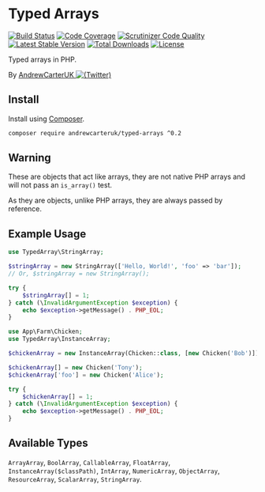 # Typed Arrays

[![Build Status](https://travis-ci.org/AndrewCarterUK/TypedArrays.svg?branch=master)](https://travis-ci.org/AndrewCarterUK/TypedArrays)
[![Code Coverage](https://scrutinizer-ci.com/g/AndrewCarterUK/TypedArrays/badges/coverage.png?b=master&refresh_token=1)](https://scrutinizer-ci.com/g/AndrewCarterUK/TypedArrays/?branch=master)
[![Scrutinizer Code Quality](https://scrutinizer-ci.com/g/AndrewCarterUK/TypedArrays/badges/quality-score.png?b=master&refresh_token=1)](https://scrutinizer-ci.com/g/AndrewCarterUK/TypedArrays/?branch=master)
[![Latest Stable Version](https://poser.pugx.org/andrewcarteruk/typed-arrays/v/stable)](https://packagist.org/packages/andrewcarteruk/typed-arrays)
[![Total Downloads](https://poser.pugx.org/andrewcarteruk/typed-arrays/downloads)](https://packagist.org/packages/andrewcarteruk/typed-arrays)
[![License](https://poser.pugx.org/andrewcarteruk/typed-arrays/license)](https://packagist.org/packages/andrewcarteruk/typed-arrays)

Typed arrays in PHP.

By [AndrewCarterUK ![(Twitter)](http://i.imgur.com/wWzX9uB.png)](https://twitter.com/AndrewCarterUK)

## Install

Install using [Composer](https://getcomposer.org).

```bash
composer require andrewcarteruk/typed-arrays ^0.2
```

## Warning

These are objects that act like arrays, they are not native PHP arrays and will not pass an `is_array()` test.

As they are objects, unlike PHP arrays, they are always passed by reference.

## Example Usage

```php
use TypedArray\StringArray;

$stringArray = new StringArray(['Hello, World!', 'foo' => 'bar']);
// Or, $stringArray = new StringArray();

try {
    $stringArray[] = 1;
} catch (\InvalidArgumentException $exception) {
    echo $exception->getMessage() . PHP_EOL;
}
```

```php
use App\Farm\Chicken;
use TypedArray\InstanceArray;

$chickenArray = new InstanceArray(Chicken::class, [new Chicken('Bob')]);

$chickenArray[] = new Chicken('Tony');
$chickenArray['foo'] = new Chicken('Alice');

try {
    $chickenArray[] = 1;
} catch (\InvalidArgumentException $exception) {
    echo $exception->getMessage() . PHP_EOL;
}
```

## Available Types

`ArrayArray`, `BoolArray`, `CallableArray`, `FloatArray`, `InstanceArray($classPath)`, `IntArray`, `NumericArray`, `ObjectArray`, `ResourceArray`, `ScalarArray`, `StringArray`.
